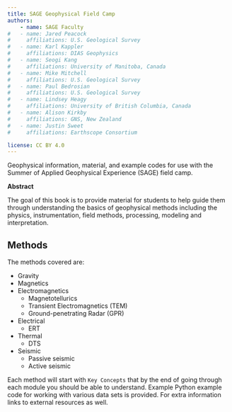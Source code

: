 ```yaml
---
title: SAGE Geophysical Field Camp
authors: 
    - name: SAGE Faculty
#   - name: Jared Peacock
#     affiliations: U.S. Geological Survey
#   - name: Karl Kappler
#     affiliations: DIAS Geophysics
#   - name: Seogi Kang
#     affiliations: University of Manitoba, Canada
#   - name: Mike Mitchell
#     affiliations: U.S. Geological Survey
#   - name: Paul Bedrosian
#     affiliations: U.S. Geological Survey
#   - name: Lindsey Heagy
#     affiliations: University of British Columbia, Canada
#   - name: Alison Kirkby
#     affiliations: GNS, New Zealand
#   - name: Justin Sweet
#     affiliations: Earthscope Consortium

license: CC BY 4.0
---
```


Geophysical information, material, and example codes for use with the Summer of Applied Geophysical Experience (SAGE) field camp.

**Abstract**

The goal of this book is to provide material for students to help guide them through understanding the basics of geophysical methods including the physics, instrumentation, field methods, processing, modeling and interpretation.

## Methods

The methods covered are:

- Gravity
- Magnetics
- Electromagnetics
  - Magnetotellurics
  - Transient Electromagnetics (TEM)
  - Ground-penetrating Radar (GPR)
- Electrical
  - ERT
- Thermal
  - DTS
- Seismic
  - Passive seismic
  - Active seismic

Each method will start with `Key Concepts` that by the end of going through each module you should be able to understand.  Example Python example code for working with various data sets is provided. For extra information links to external resources as well.

